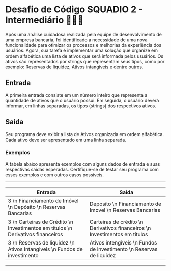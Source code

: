 # Desafio de Código SQUADIO 2 - Intermediário 👩🏻‍💻

Após uma análise cuidadosa realizada pela equipe de desenvolvimento de uma empresa bancaria, foi identificado a necessidade de uma nova funcionalidade para otimizar os processos e melhorias da experiência dos usuários. Agora, sua tarefa é implementar uma solução que organize em ordem alfabética uma lista de ativos que será informada pelos usuários. Os ativos são representados por strings que representam seus tipos, como por exemplo: Reservas de liquidez, Ativos intangiveis e dentre outros.

## Entrada
A primeira entrada consiste em um número inteiro que representa a  quantidade de ativos que o usuário possui. Em seguida, o usuário deverá  informar, em linhas separadas, os tipos (strings) dos respectivos ativos.

## Saída
Seu programa deve exibir a lista de Ativos organizada em ordem alfabética. Cada ativo deve ser apresentado em uma linha separada.

### Exemplos
A tabela abaixo apresenta exemplos com alguns dados de entrada e suas respectivas saídas esperadas. Certifique-se de testar seu programa com esses exemplos e com outros casos possíveis.

------------
**Entrada** | **Saída**
------------|-----------
3 \n Financiamento de Imóvel \n Depósito \n Reservas Bancarias          | Deposito \n Financiamento de Imovel \n Reservas Bancarias
3 \n Carteiras de Crédito \n Investimentos em títulos \n Derivativos financeiros         | Carteiras de crédito \n Derivativos financeiros \n Investimentos em titulos
3 \n Reservas de liquidez \n Ativos Intangiveis \n Fundos de investimento           | Ativos intengíveis \n Fundos de investimento \n Reservas de liquidez
-----------
